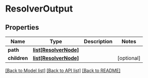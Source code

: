 # ResolverOutput

## Properties
Name | Type | Description | Notes
------------ | ------------- | ------------- | -------------
**path** | [**list[ResolverNode]**](ResolverNode.md) |  | 
**children** | [**list[ResolverNode]**](ResolverNode.md) |  | [optional] 

[[Back to Model list]](../README.md#documentation-for-models) [[Back to API list]](../README.md#documentation-for-api-endpoints) [[Back to README]](../README.md)


